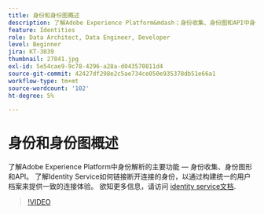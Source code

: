 ```yaml
---
title: 身份和身份图概述
description: 了解Adobe Experience Platform&mdash；身份收集、身份图和API中身份解析的关键功能。 了解Identity Service如何链接断开连接的身份，以通过构建统一的用户档案来提供一致的连接体验。
feature: Identities
role: Data Architect, Data Engineer, Developer
level: Beginner
jira: KT-3039
thumbnail: 27841.jpg
exl-id: 5e54cae9-9c78-4296-a28a-d043570811d4
source-git-commit: 42427df298e2c5ae734ce050e935378db51e66a1
workflow-type: tm+mt
source-wordcount: '102'
ht-degree: 5%

---
```


# 身份和身份图概述

了解Adobe Experience Platform中身份解析的主要功能 — 身份收集、身份图形和API。 了解Identity Service如何链接断开连接的身份，以通过构建统一的用户档案来提供一致的连接体验。 欲知更多信息，请访问 [identity service文档](https://experienceleague.adobe.com/docs/experience-platform/identity/home.html?lang=zh-Hans).

>[!VIDEO](https://video.tv.adobe.com/v/27841?quality=12&learn=on)

